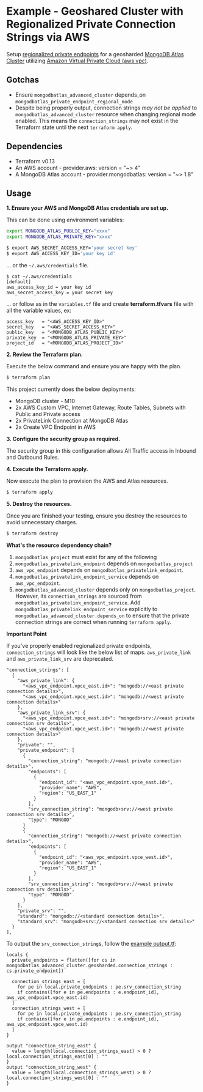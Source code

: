 # Example - Geoshared Cluster with Regionalized Private Connection Strings via AWS

Setup [regionalized private endpoints](https://www.mongodb.com/docs/atlas/security-private-endpoint/#-optional--regionalized-private-endpoints-for-multi-region-sharded-clusters) for a geosharded [MongoDB Atlas Cluster](https://www.mongodb.com/basics/clusters/mongodb-cluster-setup) utilizing [Amazon Virtual Private Cloud (aws vpc)](https://docs.aws.amazon.com/vpc/latest/userguide/what-is-amazon-vpc.html).


## Gotchas
- Ensure `mongodbatlas_advanced_cluster` depends_on `mongodbatlas_private_endpoint_regional_mode`
- Despite being properly output, connection strings _may not be applied_ to `mongodbatlas_advanced_cluster` resource when changing regional mode enabled. This means the `connection_strings` may not exist in the Terraform state until the next `terraform apply`.

## Dependencies

* Terraform v0.13
* An AWS account - provider.aws: version = "~> 4"
* A MongoDB Atlas account - provider.mongodbatlas: version = "~> 1.8"

## Usage

**1\. Ensure your AWS and MongoDB Atlas credentials are set up.**

This can be done using environment variables:

```bash
export MONGODB_ATLAS_PUBLIC_KEY="xxxx"
export MONGODB_ATLAS_PRIVATE_KEY="xxxx"
```

``` bash
$ export AWS_SECRET_ACCESS_KEY='your secret key'
$ export AWS_ACCESS_KEY_ID='your key id'
```

... or the `~/.aws/credentials` file.

```
$ cat ~/.aws/credentials
[default]
aws_access_key_id = your key id
aws_secret_access_key = your secret key

```
... or follow as in the `variables.tf` file and create **terraform.tfvars** file with all the variable values, ex:
```
access_key   = "<AWS_ACCESS_KEY_ID>"
secret_key   = "<AWS_SECRET_ACCESS_KEY>"
public_key   = "<MONGODB_ATLAS_PUBLIC_KEY>"
private_key  = "<MONGODB_ATLAS_PRIVATE_KEY>"
project_id   = "<MONGODB_ATLAS_PROJECT_ID>"
```

**2\. Review the Terraform plan.**

Execute the below command and ensure you are happy with the plan.

``` bash
$ terraform plan
```
This project currently does the below deployments:

- MongoDB cluster - M10
- 2x AWS Custom VPC, Internet Gateway, Route Tables, Subnets with Public and Private access
- 2x PrivateLink Connection at MongoDB Atlas
- 2x Create VPC Endpoint in AWS

**3\. Configure the security group as required.**

The security group in this configuration allows All Traffic access in Inbound and Outbound Rules.

**4\. Execute the Terraform apply.**

Now execute the plan to provision the AWS and Atlas resources.

``` bash
$ terraform apply
```

**5\. Destroy the resources.**

Once you are finished your testing, ensure you destroy the resources to avoid unnecessary charges.

``` bash
$ terraform destroy
```

**What's the resource dependency chain?**
1. `mongodbatlas_project` must exist for any of the following
2. `mongodbatlas_privatelink_endpoint` depends on `mongodbatlas_project`
3. `aws_vpc_endpoint` depends on `mongodbatlas_privatelink_endpoint`.
4. `mongodbatlas_privatelink_endpoint_service` depends on `aws_vpc_endpoint`.
5. `mongodbatlas_advanced_cluster` depends only on `mongodbatlas_project`. However, its `connection_strings` are sourced from `mongodbatlas_privatelink_endpoint_service`. Add `mongodbatlas_privatelink_endpoint_service` explicitly to `mongodbatlas_advanced_cluster.depends_on` to ensure that the private connection strings are correct when running `terraform apply`.

**Important Point**

If you've properly enabled regionalized private endpoints, `connection_strings` will look like the below list of maps. `aws_private_link` and `aws_private_link_srv` are deprecated.
```
"connection_strings": [
  {
    "aws_private_link": {
      "<aws_vpc_endpoint.vpce_east.id>": "mongodb://<east private connection details>",
      "<aws_vpc_endpoint.vpce_west.id>": "mongodb://<west private connection details>"
    },
    "aws_private_link_srv": {
      "<aws_vpc_endpoint.vpce_east.id>": "mongodb+srv://<east private connection srv details>",
      "<aws_vpc_endpoint.vpce_west.id>": "mongodb://<west private connection details>"
    },
    "private": "",
    "private_endpoint": [
      {
        "connection_string": "mongodb://<east private connection details>",
        "endpoints": [
          {
            "endpoint_id": "<aws_vpc_endpoint.vpce_east.id>",
            "provider_name": "AWS",
            "region": "US_EAST_1"
          }
        ],
        "srv_connection_string": "mongodb+srv://<west private connection srv details>",
        "type": "MONGOD"
      }
      {
        "connection_string": "mongodb://<west private connection details>",
        "endpoints": [
          {
            "endpoint_id": "<aws_vpc_endpoint.vpce_west.id>",
            "provider_name": "AWS",
            "region": "US_EAST_1"
          }
        ],
        "srv_connection_string": "mongodb+srv://<west private connection srv details>",
        "type": "MONGOD"
      }
    ],
    "private_srv": "",
    "standard": "mongodb://<standard connection details>",
    "standard_srv": "mongodb+srv://<standard connection srv details>"
  }
],
```

To output the `srv_connection_string`s, follow the [example output.tf](output.tf):
```
locals {
  private_endpoints = flatten([for cs in mongodbatlas_advanced_cluster.geosharded.connection_strings : cs.private_endpoint])

  connection_strings_east = [
    for pe in local.private_endpoints : pe.srv_connection_string
    if contains([for e in pe.endpoints : e.endpoint_id], aws_vpc_endpoint.vpce_east.id)
  ]
  connection_strings_west = [
    for pe in local.private_endpoints : pe.srv_connection_string
    if contains([for e in pe.endpoints : e.endpoint_id], aws_vpc_endpoint.vpce_west.id)
  ]
}

output "connection_string_east" {
  value = length(local.connection_strings_east) > 0 ? local.connection_strings_east[0] : ""
}
output "connection_string_west" {
  value = length(local.connection_strings_west) > 0 ? local.connection_strings_west[0] : ""
}

```

